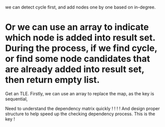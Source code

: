 
we can detect cycle first, and add nodes one by one based on in-degree.   

Or we can use an array to indicate which node is added into result set.   During the process, if we find cycle, or find some node candidates that are already added into result set, then return empty list.   
=======================================
Get an TLE. Firstly, we can use an array to replace the map, as the key is sequential, 
 
Need to understand the dependency matrix quickly ! ! ! ! And design proper structure to help speed up the checking dependency process.  This is the key !  

 
